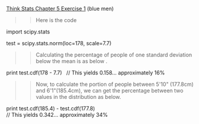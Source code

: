 [Think Stats Chapter 5 Exercise 1](http://greenteapress.com/thinkstats2/html/thinkstats2006.html#toc50) (blue men)

>> Here is the code  
  
import scipy.stats  
  
test = scipy.stats.norm(loc=178, scale=7.7)  
  
>> Calculating the percentage of people of one standard deviation below the mean is as below . 
  
print test.cdf(178 - 7.7)  
// This yields 0.158... approximately 16%  
  
>> Now, to calculate the portion of people between 5'10" (177.8cm) and 6'1"(185.4cm), we can get the percentage between two values in the distribution as below.  
  
print test.cdf(185.4) - test.cdf(177.8)  
// This yields 0.342... approximately 34%  
